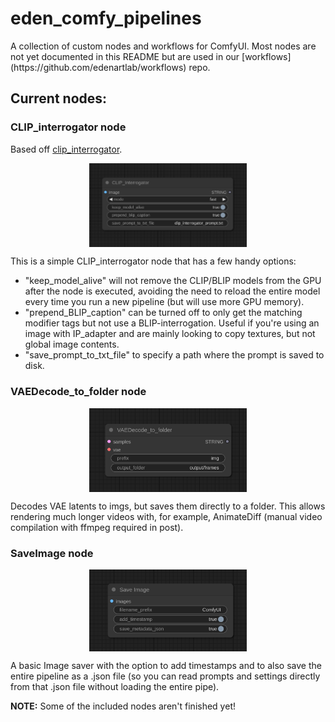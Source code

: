 <h1>eden_comfy_pipelines</h1>
<p>A collection of custom nodes and workflows for ComfyUI. Most nodes are not yet documented in this README but are used in our [workflows](https://github.com/edenartlab/workflows) repo.</p>

<h2>Current nodes:</h2>

<h3>CLIP_interrogator node</h3>
<p>Based off <a href="https://github.com/pharmapsychotic/clip-interrogator">clip_interrogator</a>.</p>
<img src="assets/CLIP_interrogator.png" alt="CLIP Interrogator Node Image" style="display: block; margin: auto; width: 50%;">
<p>This is a simple CLIP_interrogator node that has a few handy options:</p>
<ul>
    <li>"keep_model_alive" will not remove the CLIP/BLIP models from the GPU after the node is executed, avoiding the need to reload the entire model every time you run a new pipeline (but will use more GPU memory).</li>
    <li>"prepend_BLIP_caption" can be turned off to only get the matching modifier tags but not use a BLIP-interrogation. Useful if you're using an image with IP_adapter and are mainly looking to copy textures, but not global image contents.</li>
    <li>"save_prompt_to_txt_file" to specify a path where the prompt is saved to disk.</li>
</ul>

<h3>VAEDecode_to_folder node</h3>
<img src="assets/VAEDecode_to_folder.png" alt="VAE Decode to Folder Node Image" style="display: block; margin: auto; width: 50%;">
<p>Decodes VAE latents to imgs, but saves them directly to a folder. This allows rendering much longer videos with, for example, AnimateDiff (manual video compilation with ffmpeg required in post).</p>

<h3>SaveImage node</h3>
<img src="assets/SaveImage.png" alt="Save Image Node Image" style="display: block; margin: auto; width: 50%;">
<p>A basic Image saver with the option to add timestamps and to also save the entire pipeline as a .json file (so you can read prompts and settings directly from that .json file without loading the entire pipe).</p>

<p><strong>NOTE:</strong> Some of the included nodes aren't finished yet!</p>

